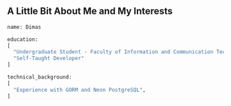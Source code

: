 ## A Little Bit About Me and My Interests
```python
name: Dimas  

education: 
[  
  "Undergraduate Student - Faculty of Information and Communication Technology, Universitas Nasional Jakarta",
  "Self-Taught Developer"
]

technical_background: 
[ 
  "Experience with GORM and Neon PostgreSQL",  
]  


